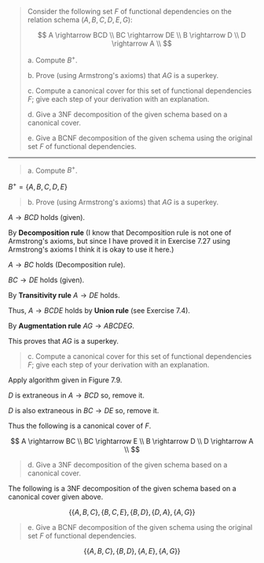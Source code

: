 > Consider the following set $F$ of functional dependencies on the relation 
> schema $(A, B, C, D, E, G)$: 
> 
> $$
> A \rightarrow BCD \\
> BC \rightarrow DE \\
> B \rightarrow D \\
> D \rightarrow A \\
> $$
> 
> a. Compute $B^+$.
> 
> b. Prove (using Armstrong's axioms) that $AG$ is a superkey. 
> 
> c. Compute a canonical cover for this set of functional dependencies $F$; give
> each step of your derivation with an explanation. 
> 
> d. Give a 3NF decomposition of the given schema based on a canonical cover. 
> 
> e. Give a BCNF decomposition of the given schema using the original set $F$ 
> of functional dependencies. 

--------------------------------

> a. Compute $B^+$.

$B^+ = \{A, B, C, D, E\}$

> b. Prove (using Armstrong's axioms) that $AG$ is a superkey. 

$A \rightarrow BCD$ holds (given). 

By **Decomposition rule** (I know that Decomposition rule is not one of 
Armstrong's axioms, but since I have proved it in Exercise 7.27 using Armstrong's
axioms I think it is okay to use it here.)

$A \rightarrow BC$ holds (Decomposition rule). 

$BC \rightarrow DE$ holds (given). 

By **Transitivity rule** $A \rightarrow DE$ holds. 

Thus, $A \rightarrow BCDE$ holds by **Union rule** (see Exercise 7.4).

By **Augmentation rule** $AG \rightarrow ABCDEG$.

This proves that $AG$ is a superkey. 

> c. Compute a canonical cover for this set of functional dependencies $F$; give
> each step of your derivation with an explanation.

Apply algorithm given in Figure 7.9. 

$D$ is extraneous in $A \rightarrow BCD$ so, remove it.

$D$ is also extraneous in $BC \rightarrow DE$ so, remove it.

Thus the following is a canonical cover of $F$.

$$
A \rightarrow BC \\
BC \rightarrow E \\
B \rightarrow D \\
D \rightarrow A \\
$$

> d. Give a 3NF decomposition of the given schema based on a canonical cover. 

The following is a 3NF decomposition of the given schema based on a canonical cover 
given above.

$$
\{ \{A,B,C\}, \{B,C,E\}, \{B,D\}, \{D,A\}, \{A,G\}\}
$$

> e. Give a BCNF decomposition of the given schema using the original set $F$ 
> of functional dependencies. 

$$
\{ \{A,B,C\}, \{B,D\}, \{A, E\}, \{A,G\}\}
$$